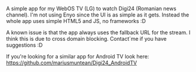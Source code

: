 A simple app for my WebOS TV (LG) to watch Digi24 (Romanian news channel).
I'm not using Enyo since the UI is as simple as it gets. Instead the whole app uses simple HTML5 and JS, no frameworks :D

A known issue is that the app always uses the fallback URL for the stream. I think this is due to cross domain blocking. Contact´me if you have suggestions :D

If you're looking for a similar app for Android TV look here: https://github.com/mariusmuntean/Digi24_AndroidTV
